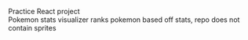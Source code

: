 Practice React project <br />
Pokemon stats visualizer ranks pokemon based off stats, repo does not contain sprites
